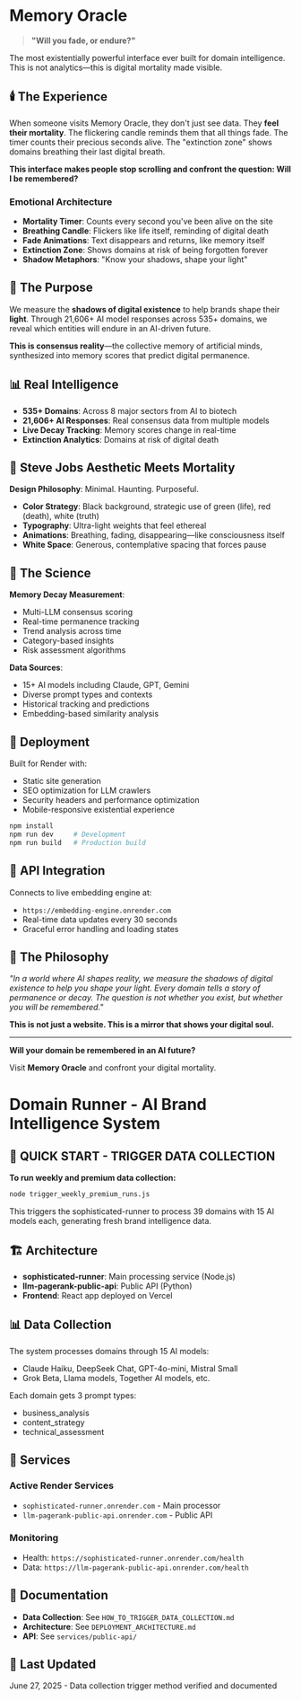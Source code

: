 # Memory Oracle

> **"Will you fade, or endure?"**

The most existentially powerful interface ever built for domain intelligence. This is not analytics—this is digital mortality made visible.

## 🕯️ The Experience

When someone visits Memory Oracle, they don't just see data. They **feel their mortality**. The flickering candle reminds them that all things fade. The timer counts their precious seconds alive. The "extinction zone" shows domains breathing their last digital breath.

**This interface makes people stop scrolling and confront the question: Will I be remembered?**

### Emotional Architecture

- **Mortality Timer**: Counts every second you've been alive on the site
- **Breathing Candle**: Flickers like life itself, reminding of digital death
- **Fade Animations**: Text disappears and returns, like memory itself
- **Extinction Zone**: Shows domains at risk of being forgotten forever
- **Shadow Metaphors**: "Know your shadows, shape your light"

## 🎯 The Purpose

We measure the **shadows of digital existence** to help brands shape their **light**. Through 21,606+ AI model responses across 535+ domains, we reveal which entities will endure in an AI-driven future.

**This is consensus reality**—the collective memory of artificial minds, synthesized into memory scores that predict digital permanence.

## 📊 Real Intelligence

- **535+ Domains**: Across 8 major sectors from AI to biotech
- **21,606+ AI Responses**: Real consensus data from multiple models  
- **Live Decay Tracking**: Memory scores change in real-time
- **Extinction Analytics**: Domains at risk of digital death

## 🎨 Steve Jobs Aesthetic Meets Mortality

**Design Philosophy**: Minimal. Haunting. Purposeful.

- **Color Strategy**: Black background, strategic use of green (life), red (death), white (truth)
- **Typography**: Ultra-light weights that feel ethereal
- **Animations**: Breathing, fading, disappearing—like consciousness itself
- **White Space**: Generous, contemplative spacing that forces pause

## 🔬 The Science

**Memory Decay Measurement**:
- Multi-LLM consensus scoring
- Real-time permanence tracking  
- Trend analysis across time
- Category-based insights
- Risk assessment algorithms

**Data Sources**:
- 15+ AI models including Claude, GPT, Gemini
- Diverse prompt types and contexts
- Historical tracking and predictions
- Embedding-based similarity analysis

## 🚀 Deployment

Built for Render with:
- Static site generation
- SEO optimization for LLM crawlers
- Security headers and performance optimization
- Mobile-responsive existential experience

```bash
npm install
npm run dev     # Development
npm run build   # Production build
```

## 🤝 API Integration

Connects to live embedding engine at:
- `https://embedding-engine.onrender.com`
- Real-time data updates every 30 seconds
- Graceful error handling and loading states

## 💭 The Philosophy

*"In a world where AI shapes reality, we measure the shadows of digital existence to help you shape your light. Every domain tells a story of permanence or decay. The question is not whether you exist, but whether you will be remembered."*

**This is not just a website. This is a mirror that shows your digital soul.**

---

**Will your domain be remembered in an AI future?**

Visit **Memory Oracle** and confront your digital mortality.

# Domain Runner - AI Brand Intelligence System

## 🚀 QUICK START - TRIGGER DATA COLLECTION

**To run weekly and premium data collection:**
```bash
node trigger_weekly_premium_runs.js
```

This triggers the sophisticated-runner to process 39 domains with 15 AI models each, generating fresh brand intelligence data.

## 🏗️ Architecture

- **sophisticated-runner**: Main processing service (Node.js)
- **llm-pagerank-public-api**: Public API (Python)
- **Frontend**: React app deployed on Vercel

## 📊 Data Collection

The system processes domains through 15 AI models:
- Claude Haiku, DeepSeek Chat, GPT-4o-mini, Mistral Small
- Grok Beta, Llama models, Together AI models, etc.

Each domain gets 3 prompt types:
- business_analysis
- content_strategy  
- technical_assessment

## 🔧 Services

### Active Render Services
- `sophisticated-runner.onrender.com` - Main processor
- `llm-pagerank-public-api.onrender.com` - Public API

### Monitoring
- Health: `https://sophisticated-runner.onrender.com/health`
- Data: `https://llm-pagerank-public-api.onrender.com/health`

## 📝 Documentation

- **Data Collection**: See `HOW_TO_TRIGGER_DATA_COLLECTION.md`
- **Architecture**: See `DEPLOYMENT_ARCHITECTURE.md`
- **API**: See `services/public-api/`

## 🎯 Last Updated
June 27, 2025 - Data collection trigger method verified and documented 
